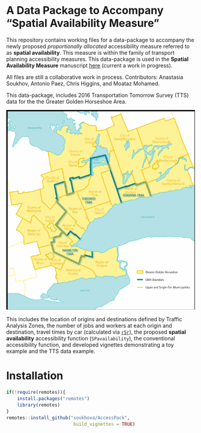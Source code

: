 
<!-- README.md is generated from README.Rmd. Please edit that file -->

# A Data Package to Accompany “Spatial Availability Measure”

This repository contains working files for a data-package to accompany
the newly proposed *proportionally allocated* accessibility measure
referred to as **spatial availability**. This measure is within the
family of transport planning accessibility measures. This data-package
is used in the **Spatial Availability Measure** manuscript
[here](https://github.com/soukhova/Spatial-Availability-Measure)
(current a work in progress).

All files are still a collaborative work in process. Contributors:
Anastasia Soukhov, Antonio Paez, Chris Higgins, and Moataz Mohamed.

<!-- badges: start -->
<!-- badges: end -->

This data-package, includes 2016 Transportation Tomorrow Survey (TTS)
data for the the Greater Golden Horseshoe Area.

![](Greater-Golden-Horseshoe-Map.png)

This includes the location of origins and destinations defined by
Traffic Analysis Zones, the number of jobs and workers at each origin
and destination, travel times by car (calculated via
[`r5r`](https://github.com/ipeaGIT/r5r)), the proposed **spatial
availability** accessibility function (`SPavailability`), the
conventional accessibility function, and developed vignettes
demonstrating a toy example and the TTS data example.

# Installation

``` r
if(!require(remotes)){
    install.packages("remotes")
    library(remotes)
}
remotes::install_github("soukhova/AccessPack",
                         build_vignettes = TRUE)
```
